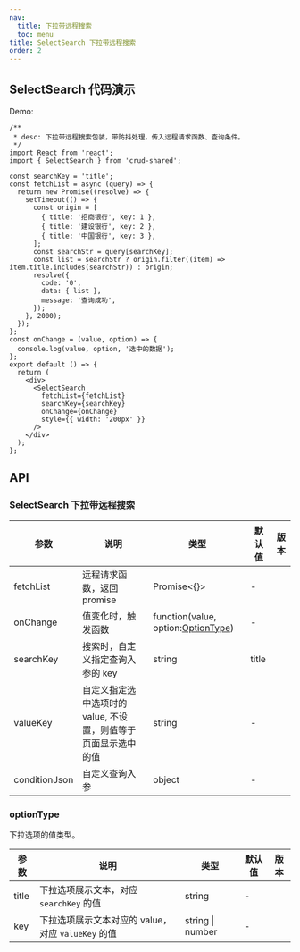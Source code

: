 ```yaml
---
nav:
  title: 下拉带远程搜索
  toc: menu
title: SelectSearch 下拉带远程搜索
order: 2
---
```


## SelectSearch 代码演示

Demo:

```tsx
/**
 * desc: 下拉带远程搜索包装，带防抖处理，传入远程请求函数、查询条件。
 */
import React from 'react';
import { SelectSearch } from 'crud-shared';

const searchKey = 'title';
const fetchList = async (query) => {
  return new Promise((resolve) => {
    setTimeout(() => {
      const origin = [
        { title: '招商银行', key: 1 },
        { title: '建设银行', key: 2 },
        { title: '中国银行', key: 3 },
      ];
      const searchStr = query[searchKey];
      const list = searchStr ? origin.filter((item) => item.title.includes(searchStr)) : origin;
      resolve({
        code: '0',
        data: { list },
        message: '查询成功',
      });
    }, 2000);
  });
};
const onChange = (value, option) => {
  console.log(value, option, '选中的数据');
};
export default () => {
  return (
    <div>
      <SelectSearch
        fetchList={fetchList}
        searchKey={searchKey}
        onChange={onChange}
        style={{ width: '200px' }}
      />
    </div>
  );
};
```

## API

### SelectSearch 下拉带远程搜索

| 参数 | 说明 | 类型 | 默认值 | 版本 |
| --- | --- | --- | --- | --- |
| fetchList | 远程请求函数，返回 promise | Promise<{}> | - |  |
| onChange | 值变化时，触发函数 | function(value, option:[OptionType](#optiontype)) | - |  |
| searchKey | 搜索时，自定义指定查询入参的 key | string | title |
| valueKey | 自定义指定选中选项时的 value, 不设置，则值等于页面显示选中的值 | string | - |
| conditionJson | 自定义查询入参 | object | - |  |

### optionType

下拉选项的值类型。

| 参数  | 说明                                               | 类型             | 默认值 | 版本 |
| ----- | -------------------------------------------------- | ---------------- | ------ | ---- |
| title | 下拉选项展示文本，对应 `searchKey` 的值            | string           | -      |      |
| key   | 下拉选项展示文本对应的 value，对应 `valueKey` 的值 | string \| number | -      |      |

